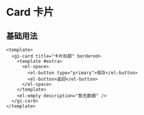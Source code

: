 # Card 卡片

## 基础用法

<gi-card title="卡片标题" bordered>
  <template #extra>
    <el-space>
      <el-button type="primary">保存</el-button>
      <el-button>返回</el-button>
    </el-space>
  </template>
  <el-empty description="暂无数据" />
</gi-card>

```vue
<template>
  <gi-card title="卡片标题" bordered>
    <template #extra>
      <el-space>
        <el-button type="primary">保存</el-button>
        <el-button>返回</el-button>
      </el-space>
    </template>
    <el-empty description="暂无数据" />
  </gi-card>
</template>
```
